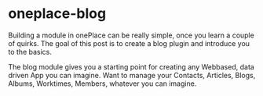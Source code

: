 # oneplace-blog

Building a module in onePlace can be really simple, once you learn a couple of quirks. 
The goal of this post is to create a blog plugin and introduce you to the basics.

The blog module gives you a starting point for creating any Webbased, data driven
App you can imagine. Want to manage your Contacts, Articles, Blogs, Albums, Worktimes,
Members, whatever you can imagine. 

